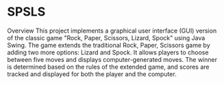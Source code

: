 # SPSLS
Overview
This project implements a graphical user interface (GUI) version of the classic game "Rock, Paper, Scissors, Lizard, Spock" using Java Swing. The game extends the traditional Rock, Paper, Scissors game by adding two more options: Lizard and Spock. It allows players to choose between five moves and displays computer-generated moves. The winner is determined based on the rules of the extended game, and scores are tracked and displayed for both the player and the computer.


